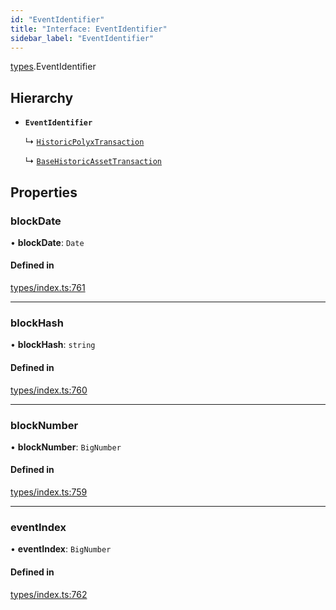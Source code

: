 ```yaml
---
id: "EventIdentifier"
title: "Interface: EventIdentifier"
sidebar_label: "EventIdentifier"
---
```


[types](../../../modules/Types/Types.md).EventIdentifier

## Hierarchy

- **`EventIdentifier`**

  ↳ [`HistoricPolyxTransaction`](../../API/Entities/Account/Types/HistoricPolyxTransaction/HistoricPolyxTransaction.md)

  ↳ [`BaseHistoricAssetTransaction`](../../API/Entities/Asset/Types/BaseHistoricAssetTransaction/BaseHistoricAssetTransaction.md)

## Properties

### blockDate

• **blockDate**: `Date`

#### Defined in

[types/index.ts:761](https://github.com/PolymeshAssociation/polymesh-sdk/blob/968f8d70c/src/types/index.ts#L761)

___

### blockHash

• **blockHash**: `string`

#### Defined in

[types/index.ts:760](https://github.com/PolymeshAssociation/polymesh-sdk/blob/968f8d70c/src/types/index.ts#L760)

___

### blockNumber

• **blockNumber**: `BigNumber`

#### Defined in

[types/index.ts:759](https://github.com/PolymeshAssociation/polymesh-sdk/blob/968f8d70c/src/types/index.ts#L759)

___

### eventIndex

• **eventIndex**: `BigNumber`

#### Defined in

[types/index.ts:762](https://github.com/PolymeshAssociation/polymesh-sdk/blob/968f8d70c/src/types/index.ts#L762)
